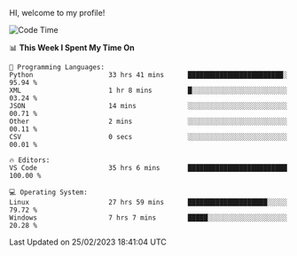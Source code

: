 HI, welcome to my profile!
<!--START_SECTION:waka-->
![Code Time](http://img.shields.io/badge/Code%20Time-578%20hrs%2030%20mins-blue)

📊 **This Week I Spent My Time On** 

```text
💬 Programming Languages: 
Python                   33 hrs 41 mins      ████████████████████████░   95.94 % 
XML                      1 hr 8 mins         █░░░░░░░░░░░░░░░░░░░░░░░░   03.24 % 
JSON                     14 mins             ░░░░░░░░░░░░░░░░░░░░░░░░░   00.71 % 
Other                    2 mins              ░░░░░░░░░░░░░░░░░░░░░░░░░   00.11 % 
CSV                      0 secs              ░░░░░░░░░░░░░░░░░░░░░░░░░   00.01 % 

🔥 Editors: 
VS Code                  35 hrs 6 mins       █████████████████████████   100.00 % 

💻 Operating System: 
Linux                    27 hrs 59 mins      ████████████████████░░░░░   79.72 % 
Windows                  7 hrs 7 mins        █████░░░░░░░░░░░░░░░░░░░░   20.28 % 
```


 Last Updated on 25/02/2023 18:41:04 UTC
<!--END_SECTION:waka-->
